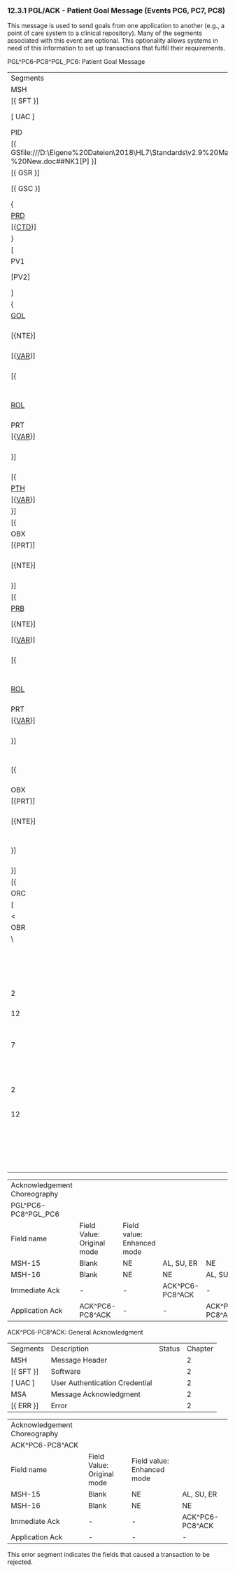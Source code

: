 ### 12.3.1 PGL/ACK - Patient Goal Message (Events PC6, PC7, PC8) 

This message is used to send goals from one application to another (e.g., a point of care system to a clinical repository). Many of the segments associated with this event are optional. This optionality allows systems in need of this information to set up transactions that fulfill their requirements.

PGL^PC6-PC8^PGL_PC6: Patient Goal Message

|     |     |     |     |
| --- | --- | --- | --- |
| Segments | Description | Status | Chapter |
| MSH | Message Header |  | 2 |
| [\{ SFT }] | Software |  | 2 |
| [ UAC ] | User Authentication Credential |  | 2 |
| PID | Patient Identification |  | 3 |
| [\{ GSfile:///D:\Eigene%20Dateien\2018\HL7\Standards\v2.9%20May\716%20-%20New.doc##NK1[P] }] | Person Gender and Sex |  | 3 |
| [\{ GSR }] | Recorded Gender and Sex |  | 3 |
| [\{ GSC }] | Sex Parameter for Clinical Use |  | 3 |
| \{ | --- PROVIDER begin |  |  |
| [PRD](#PRD) | Provider Data |  | 11 |
| [\{[CTD](#CTD)}] | Contact Data |  | 11 |
| } | --- PROVIDER end |  |  |
| [ | --- PATIENT_VISIT begin |  |  |
| PV1 | Patient Visit |  | 3 |
| [PV2] | Patient Visit - Additional Info |  | 3 |
| ] | --- PATIENT_VISIT end |  |  |
| \{ | --- GOAL begin |  |  |
| [GOL](#GOL) | Detail Goal |  | 12 |
| [\{NTE}] | Notes & Comments & Comments (Goal Comments) |  | 2 |
| [\{[VAR](#VAR)}] | Variance (Goal) |  | 12 |
| [\{ | --- GOAL_PARTICIPATION begin |  |  |
| [ROL](#ROL) | For backwards compatibility only as of V2.9 | B | 15 |
| PRT | Participation (Goal) |  | 7 |
| [\{[VAR](#VAR)}] | Variance (Participation) |  | 12 |
| }] | --- GOAL_PARTICIPATION end |  |  |
| [\{ | --- PATHWAY begin |  |  |
| [PTH](#PTH) | Detail Pathway |  | 12 |
| [\{[VAR](#VAR)}] | Variance (Pathway) |  | 12 |
| }] | --- PATHWAY end |  |  |
| [\{ | --- OBSERVATION begin |  |  |
| OBX | Observation/Result |  | 7 |
| [\{PRT}] | Participation |  |  |
| [\{NTE}] | Notes & Comments (Observation/Result Comments) |  | 2 |
| }] | --- OBSERVATION end |  |  |
| [\{ | --- PROBLEM begin |  |  |
| [PRB](#PRB) | Detail Problem |  | 12 |
| [\{NTE}] | Notes & Comments (Problem Comments) |  | 2 |
| [\{[VAR](#VAR)}] | Variance (Problem) |  | 12 |
| [\{ | --- PROBLEM_PARTICIPATION begin |  |  |
| [ROL](#ROL) | For backwards compatibility only as of V2.9 | B | 15 |
| PRT | Participation (Problem) |  | 7 |
| [\{[VAR](#VAR)}] | Variance (Participation) |  | 12 |
| }] | --- PROBLEM_PARTICIPATION end |  |  |
| [\{ | --- PROBLEM_OBSERVATION begin |  |  |
| OBX | Observation/Result |  | 7 |
| [\{PRT}] | Participation |  |  |
| [\{NTE}] | Notes & Comments (Observation/Result Comments) |  |  |
| }] | --- PROBLEM_OBSERVATION end |  |  |
| }] | --- PROBLEM end |  |  |
| [\{ | --- ORDER begin |  |  |
| ORC | Common Order |  | 4 |
| [ | --- ORDER_DETAIL begin |  |  |
| &lt; | --- CHOICE begin |  |  |
| OBR | Order Detail Segment |  | 4 |
| \ |  |  |  |
|  | Hxx | etc. |  |
|  | > | --- CHOICE end |  |
|  | [\{NTE}] | Notes (Order Detail Comments) |  |
| 2 | [\{[VAR](#VAR)}] | Variance (Order) |  |
| 12 | [\{ | --- ORDER_OBSERVATION begin |  |
|  | OBX | Observation/Result |  |
| 7 | [\{PRT}] | Participation |  |
|  | [\{NTE}] | Notes & Comments (Observation Comments) |  |
| 2 | [\{[VAR](#VAR)}] | Variance (Observation/Result) |  |
| 12 | }] | --- ORDER_OBSERVATION end |  |
|  | ] | --- ORDER_DETAIL end |  |
|  | }] | --- ORDER end |  |
|  | } | --- GOAL end |  |

|     |     |     |     |     |     |
| --- | --- | --- | --- | --- | --- |
| Acknowledgement Choreography |  |  |  |  |  |
| PGL^PC6-PC8^PGL_PC6 |  |  |  |  |  |
| Field name | Field Value: Original mode | Field value: Enhanced mode |  |  |  |
| MSH-15 | Blank | NE | AL, SU, ER | NE | AL, SU, ER |
| MSH-16 | Blank | NE | NE | AL, SU, ER | AL, SU, ER |
| Immediate Ack | - | - | ACK^PC6-PC8^ACK | - | ACK^PC6-PC8^ACK |
| Application Ack | ACK^PC6-PC8^ACK | - | - | ACK^PC6-PC8^ACK | ACK^PC6-PC8^ACK |

ACK^PC6-PC8^ACK: General Acknowledgment

|     |     |     |     |
| --- | --- | --- | --- |
| Segments | Description | Status | Chapter |
| MSH | Message Header |  | 2 |
| [\{ SFT }] | Software |  | 2 |
| [ UAC ] | User Authentication Credential |  | 2 |
| MSA | Message Acknowledgment |  | 2 |
| [\{ ERR }] | Error |  | 2 |

|     |     |     |     |
| --- | --- | --- | --- |
| Acknowledgement Choreography |  |  |  |
| ACK^PC6-PC8^ACK |  |  |  |
| Field name | Field Value: Original mode | Field value: Enhanced mode |  |
| MSH-15 | Blank | NE | AL, SU, ER |
| MSH-16 | Blank | NE | NE |
| Immediate Ack | - | - | ACK^PC6-PC8^ACK |
| Application Ack | - | - | - |

This error segment indicates the fields that caused a transaction to be rejected.
